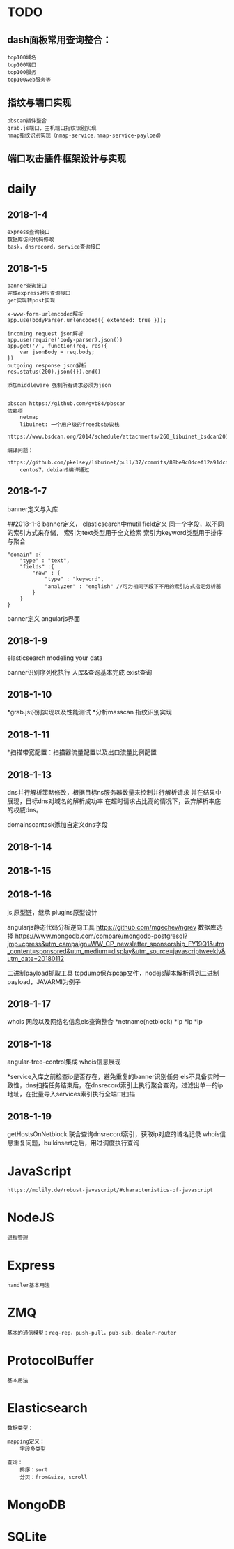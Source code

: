 # TODO
## dash面板常用查询整合：
    top100域名
    top100端口
    top100服务
    top100web服务等

## 指纹与端口实现
    pbscan插件整合
    grab.js端口，主机端口指纹识别实现
    nmap指纹识别实现（nmap-service,nmap-service-payload）

## 端口攻击插件框架设计与实现

# daily
## 2018-1-4
    express查询接口
    数据库访问代码修改
    task，dnsrecord，service查询接口
    
## 2018-1-5
    banner查询接口
    完成express对应查询接口
    get实现转post实现 

    x-www-form-urlencoded解析 
    app.use(bodyParser.urlencoded({ extended: true })); 
    
    incoming request json解析 
    app.use(require('body-parser).json())
    app.get('/', function(req, res){
        var jsonBody = req.body;
    })
    outgoing response json解析
    res.status(200).json({}).end()

    添加middleware 强制所有请求必须为json


    pbscan https://github.com/gvb84/pbscan
    依赖项
        netmap
        libuinet: 一个用户级的freedbs协议栈
        https://www.bsdcan.org/2014/schedule/attachments/260_libuinet_bsdcan2014.pdf

    编译问题：
        https://github.com/pkelsey/libuinet/pull/37/commits/88be9c0dcef12a91dcfddf42cfbbe6a458992307
        centos7，debian9编译通过

## 2018-1-7
banner定义与入库

##2018-1-8
banner定义，
elasticsearch中mutil field定义
同一个字段，以不同的索引方式来存储，
    索引为text类型用于全文检索
    索引为keyword类型用于排序与聚合

    "domain" :{
        "type" : "text",
        "fields" :{
            "raw" : {
                "type" : "keyword",
                "analyzer" : "english" //可为相同字段下不用的索引方式指定分析器
            }
        }
    }

banner定义
angularjs界面

## 2018-1-9
elasticsearch modeling your data

banner识别序列化执行
入库&查询基本完成
    exist查询


## 2018-1-10
*grab.js识别实现以及性能测试
*分析masscan 指纹识别实现

## 2018-1-11
*扫描带宽配置：扫描器流量配置以及出口流量比例配置

## 2018-1-13
dns并行解析策略修改，根据目标ns服务器数量来控制并行解析请求
并在结果中展现，目标dns对域名的解析成功率
在超时请求占比高的情况下，丢弃解析率底的权威dns。

domainscantask添加自定义dns字段

## 2018-1-14
## 2018-1-15
## 2018-1-16
js,原型链，继承
plugins原型设计

angularjs静态代码分析逆向工具
https://github.com/mgechev/ngrev
数据库选择
https://www.mongodb.com/compare/mongodb-postgresql?jmp=cpress&utm_campaign=WW_CP_newsletter_sponsorship_FY19Q1&utm_content=sponsored&utm_medium=display&utm_source=javascriptweekly&utm_date=20180112

二进制payload抓取工具
tcpdump保存pcap文件，nodejs脚本解析得到二进制payload，JAVARMI为例子

## 2018-1-17
whois 网段以及网络名信息els查询整合
*netname(netblock)
    *ip
    *ip
    *ip

## 2018-1-18
angular-tree-control集成
whois信息展现

*service入库之前检查ip是否存在，避免重复的banner识别任务
els不具备实时一致性，dns扫描任务结束后，在dnsrecord索引上执行聚合查询，过滤出单一的ip地址，在批量导入services索引执行全端口扫描

## 2018-1-19
getHostsOnNetblock 联合查询dnsrecord索引，获取ip对应的域名记录
whois信息重复问题，bulkinsert之后，用过调度执行查询

# JavaScript
    https://molily.de/robust-javascript/#characteristics-of-javascript
    
# NodeJS
    进程管理

# Express
    handler基本用法

# ZMQ
    基本的通信模型：req-rep，push-pull，pub-sub，dealer-router

# ProtocolBuffer
    基本用法

# Elasticsearch
    数据类型：

    mapping定义：
        字段多类型
        
    查询：
        排序：sort
        分页：from&size，scroll

# MongoDB
# SQLite